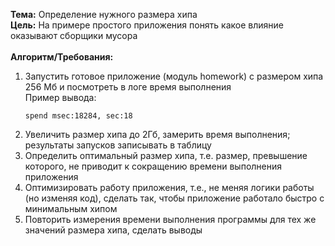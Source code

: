 **Тема:** Определение нужного размера хипа<br>
**Цель:** На примере простого приложения понять какое влияние оказывают сборщики мусора<br><br>
**Алгоритм/Требования:**
1. Запустить готовое приложение (модуль homework) с размером хипа 256 Мб и посмотреть в логе время выполнения<br>
   Пример вывода:
   ```
   spend msec:18284, sec:18
   ```
2. Увеличить размер хипа до 2Гб, замерить время выполнения; результаты запусков записывать в таблицу
3. Определить оптимальный размер хипа, т.е. размер, превышение которого, не приводит к сокращению времени выполнения приложения
4. Оптимизировать работу приложения, т.е., не меняя логики работы (но изменяя код), сделать так, чтобы приложение работало быстро с минимальным хипом
5. Повторить измерения времени выполнения программы для тех же значений размера хипа, сделать выводы
